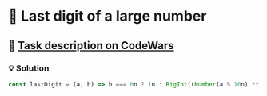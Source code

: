 # 📝 Last digit of a large number

## 🔗 [Task description on CodeWars](https://www.codewars.com/kata/5511b2f550906349a70004e1)

### 💡 Solution

```javascript
const lastDigit = (a, b) => b === 0n ? 1n : BigInt((Number(a % 10n) ** Number(b % 4n === 0n ? 4n : b % 4n))) % 10n;
```
